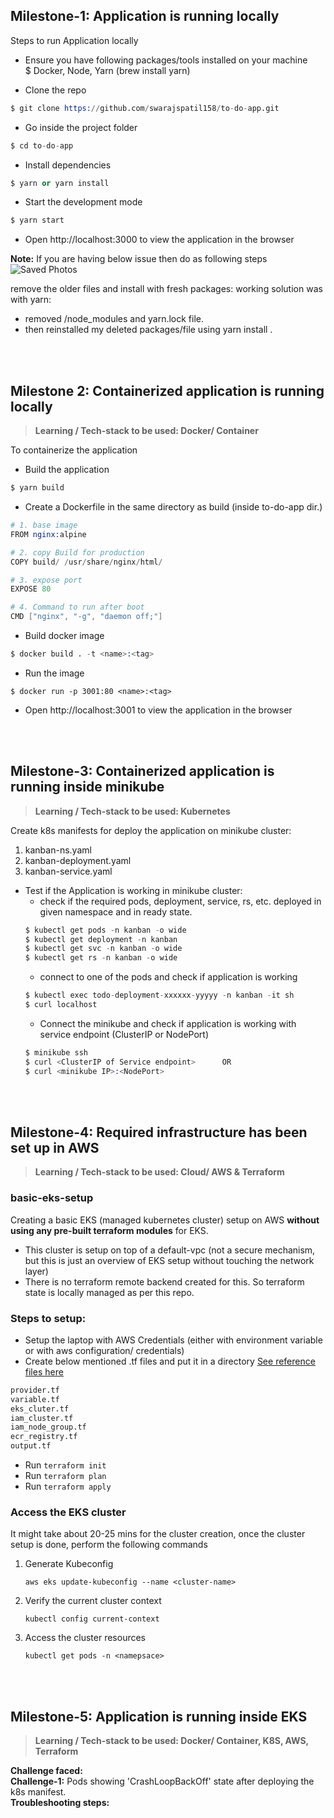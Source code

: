 ## Milestone-1: Application is running locally

Steps to run Application locally
- Ensure you have following packages/tools installed on your machine  
$	Docker, Node, Yarn (brew install yarn)

- Clone the repo
```s
$ git clone https://github.com/swarajspatil158/to-do-app.git
```
-	Go inside the project folder 
```s
$ cd to-do-app
```
-	Install dependencies
```s
$ yarn or yarn install
```
-	Start the development mode
```s
$ yarn start
```

-	Open http://localhost:3000 to view the application in the browser

**Note:** If you are having below issue then do as following steps 
![Saved Photos](https://user-images.githubusercontent.com/92606493/184639718-cb144901-32b9-4ef6-b07d-eb8b78643897.jpeg)


remove the older files and install with fresh packages: 
working solution was with yarn:
- removed /node_modules and yarn.lock file.
- then reinstalled my deleted packages/file using yarn install .
<br>
<br>

## Milestone 2: Containerized application is running locally   
> **Learning / Tech-stack to be used: Docker/ Container**

To containerize the application
- Build the application
```s
$ yarn build
```
- Create a Dockerfile in the same directory as build (inside to-do-app dir.)
```s
# 1. base image
FROM nginx:alpine

# 2. copy Build for production
COPY build/ /usr/share/nginx/html/

# 3. expose port 
EXPOSE 80

# 4. Command to run after boot
CMD ["nginx", "-g", "daemon off;"]
```
- Build docker image
```s
$ docker build . -t <name>:<tag>
```
- Run the image
```
$ docker run -p 3001:80 <name>:<tag>
```
- Open http://localhost:3001 to view the application in the browser

<br>
<br>

## Milestone-3: Containerized application is running inside minikube
> **Learning / Tech-stack to be used: Kubernetes**

Create k8s manifests for deploy the application on minikube cluster: 
1. kanban-ns.yaml
2. kanban-deployment.yaml
3. kanban-service.yaml

- Test if the Application is working in minikube cluster: 
  - check if the required pods, deployment, service, rs, etc. deployed in given namespace and in ready state. 
  ```s
  $ kubectl get pods -n kanban -o wide
  $ kubectl get deployment -n kanban
  $ kubectl get svc -n kanban -o wide
  $ kubectl get rs -n kanban -o wide
  ```
  - connect to one of the pods and check if application is working 
  ```s
  $ kubectl exec todo-deployment-xxxxxx-yyyyy -n kanban -it sh
  $ curl localhost
  ```
  - Connect the minikube and check if application is working with service endpoint (ClusterIP or NodePort)
  ```s
  $ minikube ssh
  $ curl <ClusterIP of Service endpoint>      OR
  $ curl <minikube IP>:<NodePort>
  ```
  <br>
  <br>

## Milestone-4: Required infrastructure has been set up in AWS  
> **Learning / Tech-stack to be used: Cloud/ AWS & Terraform**

### basic-eks-setup

Creating a basic EKS (managed kubernetes cluster) setup on AWS ****without using any pre-built terraform modules**** for EKS. 
- This cluster is setup on top of a default-vpc (not a secure mechanism, but this is just an overview of EKS setup without touching the network layer)
- There is no terraform remote backend created for this. So terraform state is locally managed as per this repo.

### Steps to setup:
- Setup the laptop with AWS Credentials (either with environment variable or with aws configuration/ credentials)
- Create below mentioned .tf files and put it in a directory [See reference files here](./terraform)
```s
provider.tf
variable.tf
eks_cluter.tf
iam_cluster.tf
iam_node_group.tf
ecr_registry.tf
output.tf
```
- Run `terraform init`
- Run `terraform plan`
- Run `terraform apply`

### Access the EKS cluster

It might take about 20-25 mins for the cluster creation, once the cluster setup is done, perform the following commands

1. Generate Kubeconfig

    ```
    aws eks update-kubeconfig --name <cluster-name>

2. Verify the current cluster context

   ```
   kubectl config current-context

3. Access the cluster resources

    ```
    kubectl get pods -n <namepsace>

<br>
<br>

## Milestone-5: Application is running inside EKS     
> **Learning / Tech-stack to be used: Docker/ Container, K8S, AWS, Terraform**

**Challenge faced:**   
**Challenge-1:** Pods showing 'CrashLoopBackOff' state after deploying the k8s manifest.      
**Troubleshooting steps:**    
